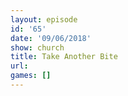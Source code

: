 ```yaml
---
layout: episode
id: '65'
date: '09/06/2018'
show: church
title: Take Another Bite
url: 
games: []
---
```

